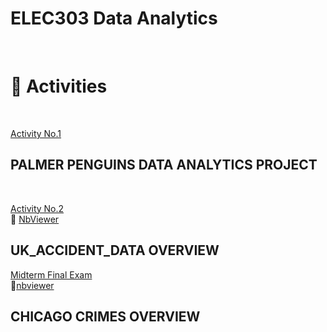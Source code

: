 <h1>ELEC303 Data Analytics</h1><br>


<h1>📌 Activities</h1><br>


[Activity No.1](https://github.com/EarnL/ELEC303-3C/blob/9ef9a5abe48ae45e31ff5e55b663146f4bfc3db8/Caparros/datasets/Activity%231.ipynb)  <h2>PALMER PENGUINS DATA ANALYTICS PROJECT</h2>
<br>


[Activity No.2](https://github.com/EarnL/ELEC303-3C/blob/436d15308417ae86ee2cbd3e41b11e0eab2f9088/Caparros/datasets/Activity2.ipynb) <br>🔗 [NbViewer](https://nbviewer.org/github/EarnL/ELEC303-3C/blob/436d15308417ae86ee2cbd3e41b11e0eab2f9088/Caparros/datasets/Activity2.ipynb) <h2>UK_ACCIDENT_DATA OVERVIEW</h2>


[Midterm Final Exam](https://github.com/EarnL/ELEC303-3C/blob/00941f81b884f1291dfb7c53de87969efa74c714/Caparros/datasets/Midterm_Final_Exam.ipynb)  <br>🔗[nbviewer](https://nbviewer.org/github/EarnL/ELEC303-3C/blob/00941f81b884f1291dfb7c53de87969efa74c714/Caparros/datasets/Midterm_Final_Exam.ipynb) <h2>CHICAGO CRIMES OVERVIEW</h2>

